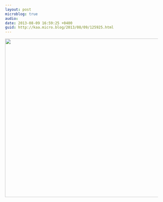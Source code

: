 ```yaml
---
layout: post
microblog: true
audio: 
date: 2013-08-09 16:59:25 +0400
guid: http://kaa.micro.blog/2013/08/09/125925.html
---
```

<img src="https://micro.kaa.bz/uploads/2018/35c316d837.jpg" alt="" width="770" height="525" class="alignnone size-full wp-image-578" />
